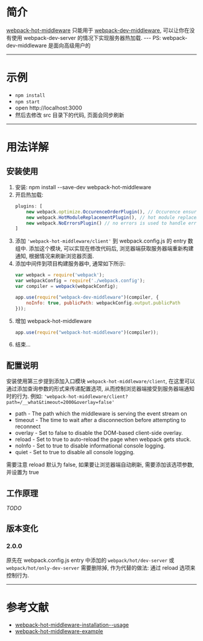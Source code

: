 # 简介
[webpack-hot-middleware](https://github.com/glenjamin/webpack-hot-middleware) 只能用于 [webpack-dev-middleware](http://webpack.github.io/docs/webpack-dev-middleware.html), 可以让你在没有使用 webpack-dev-server 的情况下实现服务器热加载. --- PS: webpack-dev-middleware 是面向高级用户的

---

# 示例
- `npm install`
- `npm start`
- open http://localhost:3000
- 然后去修改 src 目录下的代码, 页面会同步刷新

---

# 用法详解
## 安装使用
1. 安装: npm install --save-dev webpack-hot-middleware
2. 开启热加载: 
    ``` javascript
    plugins: [
        new webpack.optimize.OccurenceOrderPlugin(), // Occurence ensures consistent build hashes
        new webpack.HotModuleReplacementPlugin(), // hot module replacement is somewhat self-explanatory
        new webpack.NoErrorsPlugin() // no errors is used to handle errors more cleanly.
    ]
    ```
3. 添加 `'webpack-hot-middleware/client'`  到 webpack.config.js 的 entry 数组中. 添加这个模块, 可以实现在修改代码后, 浏览器端获取服务器端重新构建通知, 根据情况来刷新浏览器页面.
4. 添加中间件到项目构建服务器中, 通常如下所示:
    ``` javascript
    var webpack = require('webpack');
    var webpackConfig = require('./webpack.config');
    var compiler = webpack(webpackConfig);

    app.use(require("webpack-dev-middleware")(compiler, {
        noInfo: true, publicPath: webpackConfig.output.publicPath
    }));
    ```
5. 增加 webpack-hot-middleware
    ``` javascript
    app.use(require("webpack-hot-middleware")(compiler));
    ```
6. 结束...


## 配置说明
安装使用第三步提到添加入口模块 `webpack-hot-middleware/client`, 在这里可以通过添加查询参数的形式来传递配置选项, 从而控制浏览器端接受到服务器端通知时的行为. 例如: `'webpack-hot-middleware/client?path=/__what&timeout=2000&overlay=false'`
- path - The path which the middleware is serving the event stream on
- timeout - The time to wait after a disconnection before attempting to reconnect
- overlay - Set to false to disable the DOM-based client-side overlay.
- reload - Set to true to auto-reload the page when webpack gets stuck.
- noInfo - Set to true to disable informational console logging.
- quiet - Set to true to disable all console logging.

需要注意 reload 默认为 false, 如果要让浏览器端自动刷新, 需要添加该选项参数, 并设置为 true


## 工作原理
*TODO*

## 版本变化
### 2.0.0
原先在 webpack.config.js entry 中添加的 `webpack/hot/dev-server` 或 `webpack/hot/only-dev-server` 需要删除掉, 作为代替的做法: 通过 reload 选项来控制行为.

---

# 参考文献
- [webpack-hot-middleware-installation--usage](https://github.com/glenjamin/webpack-hot-middleware#installation--usage)
- [webpack-hot-middleware-example](https://github.com/glenjamin/webpack-hot-middleware/tree/master/example)
